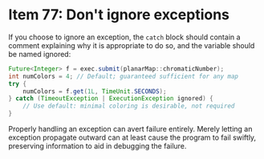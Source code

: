 # Item 77: Don't ignore exceptions

If you choose to ignore an exception, the `catch` block should contain a comment explaining why it is appropriate to 
do so, and the variable should be named ignored:

```java
Future<Integer> f = exec.submit(planarMap::chromaticNumber);
int numColors = 4; // Default; guaranteed sufficient for any map
try {
    numColors = f.get(1L, TimeUnit.SECONDS);
} catch (TimeoutException | ExecutionException ignored) {
    // Use default: minimal coloring is desirable, not required
}

```

Properly handling an exception can avert failure entirely. Merely letting an exception propagate outward can at 
least cause the program to fail swiftly, preserving information to aid in debugging the failure.
